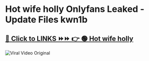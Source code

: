 
 # Hot wife holly Onlyfans Leaked - Update Files kwn1b

## <h2><a href="https://clipsfans.com/Hot_wife_holly&ref=git">🔗 Click to LINKS ⏩⏩ 👉 🟢 Hot wife holly </a></h2>

<a href="https://clipsfans.com/Hot_wife_holly&ref=git" rel="nofollow" data-target="animated-image.originalLink"><img src="https://i.ibb.co.com/xMMVF88/686577567.gif" alt="Viral Video Original" style="max-width: 100%; display: inline-block;" data-target="animated-image.originalImage"></a>

